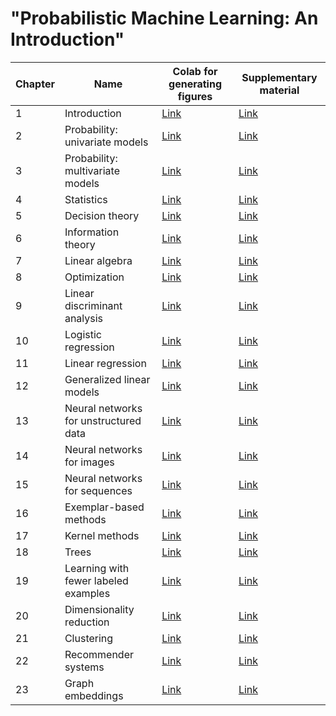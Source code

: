 # "Probabilistic Machine Learning: An Introduction"

|Chapter|Name|Colab for generating figures|Supplementary material|
-|-|-|-|
|1|Introduction|[Link](https://colab.research.google.com/github/probml/pml-book/blob/master/pml1/figure_notebooks/chapter1_introduction_figures.ipynb)|[Link](https://github.com/probml/pml-book/blob/main/pml1/supplements/chap1.md)|
|2|Probability: univariate models|[Link](https://colab.research.google.com/github/probml/pml-book/blob/master/pml1/figure_notebooks/chapter2_probability_univariate_models_figures.ipynb)|[Link](https://github.com/probml/pml-book/blob/main/pml1/supplements/chap2.md)|
|3|Probability: multivariate models|[Link](https://colab.research.google.com/github/probml/pml-book/blob/master/pml1/figure_notebooks/chapter3_probability_multivariate_models_figures.ipynb)|[Link](https://github.com/probml/pml-book/blob/main/pml1/supplements/chap3.md)|
|4|Statistics|[Link](https://colab.research.google.com/github/probml/pml-book/blob/master/pml1/figure_notebooks/chapter4_statistics_figures.ipynb)|[Link](https://github.com/probml/pml-book/blob/main/pml1/supplements/chap4.md)|
|5|Decision theory|[Link](https://colab.research.google.com/github/probml/pml-book/blob/master/pml1/figure_notebooks/chapter5_decision_theory_figures.ipynb)|[Link](https://github.com/probml/pml-book/blob/main/pml1/supplements/chap5.md)|
|6|Information theory|[Link](https://colab.research.google.com/github/probml/pml-book/blob/master/pml1/figure_notebooks/chapter6_information_theory_figures.ipynb)|[Link](https://github.com/probml/pml-book/blob/main/pml1/supplements/chap6.md)|
|7|Linear algebra|[Link](https://colab.research.google.com/github/probml/pml-book/blob/master/pml1/figure_notebooks/chapter7_linear_algebra_figures.ipynb)|[Link](https://github.com/probml/pml-book/blob/main/pml1/supplements/chap7.md)|
|8|Optimization|[Link](https://colab.research.google.com/github/probml/pml-book/blob/master/pml1/figure_notebooks/chapter8_optimization_figures.ipynb)|[Link](https://github.com/probml/pml-book/blob/main/pml1/supplements/chap8.md)|
|9|Linear discriminant analysis|[Link](https://colab.research.google.com/github/probml/pml-book/blob/master/pml1/figure_notebooks/chapter9_linear_discriminant_analysis_figures.ipynb)|[Link](https://github.com/probml/pml-book/blob/main/pml1/supplements/chap9.md)|
|10|Logistic regression|[Link](https://colab.research.google.com/github/probml/pml-book/blob/master/pml1/figure_notebooks/chapter10_logistic_regression_figures.ipynb)|[Link](https://github.com/probml/pml-book/blob/main/pml1/supplements/chap10.md)|
|11|Linear regression|[Link](https://colab.research.google.com/github/probml/pml-book/blob/master/pml1/figure_notebooks/chapter11_linear_regression_figures.ipynb)|[Link](https://github.com/probml/pml-book/blob/main/pml1/supplements/chap11.md)|
|12|Generalized linear models|[Link](https://colab.research.google.com/github/probml/pml-book/blob/master/pml1/figure_notebooks/chapter12_generalized_linear_models_figures.ipynb)|[Link](https://github.com/probml/pml-book/blob/main/pml1/supplements/chap12.md)|
|13|Neural networks for unstructured data|[Link](https://colab.research.google.com/github/probml/pml-book/blob/master/pml1/figure_notebooks/chapter13_neural_networks_for_unstructured_data_figures.ipynb)|[Link](https://github.com/probml/pml-book/blob/main/pml1/supplements/chap13.md)|
|14|Neural networks for images|[Link](https://colab.research.google.com/github/probml/pml-book/blob/master/pml1/figure_notebooks/chapter14_neural_networks_for_images_figures.ipynb)|[Link](https://github.com/probml/pml-book/blob/main/pml1/supplements/chap14.md)|
|15|Neural networks for sequences|[Link](https://colab.research.google.com/github/probml/pml-book/blob/master/pml1/figure_notebooks/chapter15_neural_networks_for_sequences_figures.ipynb)|[Link](https://github.com/probml/pml-book/blob/main/pml1/supplements/chap15.md)|
|16|Exemplar-based methods|[Link](https://colab.research.google.com/github/probml/pml-book/blob/master/pml1/figure_notebooks/chapter16_exemplar-based_methods_figures.ipynb)|[Link](https://github.com/probml/pml-book/blob/main/pml1/supplements/chap16.md)|
|17|Kernel methods|[Link](https://colab.research.google.com/github/probml/pml-book/blob/master/pml1/figure_notebooks/chapter17_kernel_methods_figures.ipynb)|[Link](https://github.com/probml/pml-book/blob/main/pml1/supplements/chap17.md)|
|18|Trees|[Link](https://colab.research.google.com/github/probml/pml-book/blob/master/pml1/figure_notebooks/chapter18_trees_figures.ipynb)|[Link](https://github.com/probml/pml-book/blob/main/pml1/supplements/chap18.md)|
|19|Learning with fewer labeled examples|[Link](https://colab.research.google.com/github/probml/pml-book/blob/master/pml1/figure_notebooks/chapter19_learning_with_fewer_labeled_examples_figures.ipynb)|[Link](https://github.com/probml/pml-book/blob/main/pml1/supplements/chap19.md)|
|20|Dimensionality reduction|[Link](https://colab.research.google.com/github/probml/pml-book/blob/master/pml1/figure_notebooks/chapter20_dimensionality_reduction_figures.ipynb)|[Link](https://github.com/probml/pml-book/blob/main/pml1/supplements/chap20.md)|
|21|Clustering|[Link](https://colab.research.google.com/github/probml/pml-book/blob/master/pml1/figure_notebooks/chapter21_clustering_figures.ipynb)|[Link](https://github.com/probml/pml-book/blob/main/pml1/supplements/chap21.md)|
|22|Recommender systems|[Link](https://colab.research.google.com/github/probml/pml-book/blob/master/pml1/figure_notebooks/chapter22_recommender_systems_figures.ipynb)|[Link](https://github.com/probml/pml-book/blob/main/pml1/supplements/chap22.md)|
|23|Graph embeddings|[Link](https://colab.research.google.com/github/probml/pml-book/blob/master/pml1/figure_notebooks/chapter23_graph_embeddings_figures.ipynb)|[Link](https://github.com/probml/pml-book/blob/main/pml1/supplements/chap23.md)|
